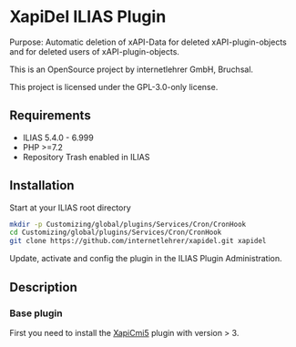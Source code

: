 # XapiDel ILIAS Plugin

Purpose: Automatic deletion of xAPI-Data for deleted xAPI-plugin-objects and for deleted users of xAPI-plugin-objects.

This is an OpenSource project by internetlehrer GmbH, Bruchsal.

This project is licensed under the GPL-3.0-only license.

## Requirements

* ILIAS 5.4.0 - 6.999
* PHP >=7.2
* Repository Trash enabled in ILIAS

## Installation

Start at your ILIAS root directory

```bash
mkdir -p Customizing/global/plugins/Services/Cron/CronHook
cd Customizing/global/plugins/Services/Cron/CronHook
git clone https://github.com/internetlehrer/xapidel.git xapidel
```

Update, activate and config the plugin in the ILIAS Plugin Administration.

## Description

### Base plugin

First you need to install the [XapiCmi5](https://github.com/internetlehrer/XapiCmi5) plugin with version > 3. 
